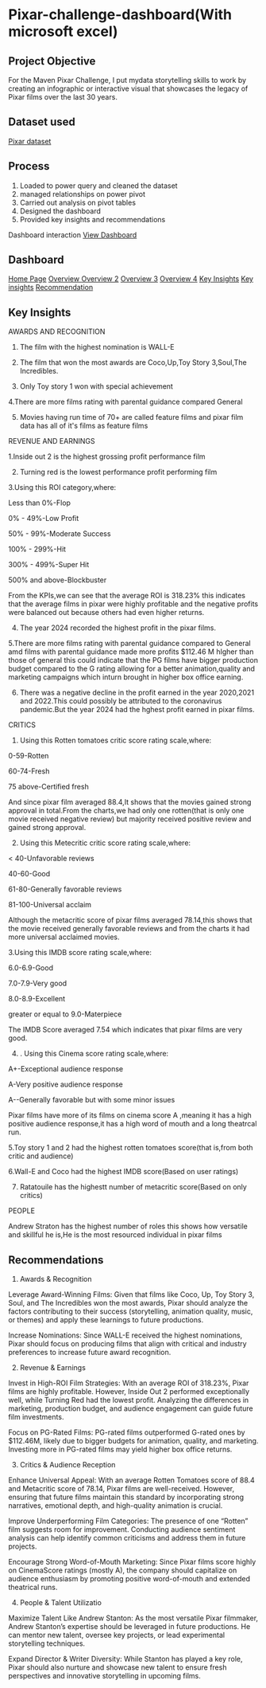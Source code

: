# Pixar-challenge-dashboard(With microsoft excel)
## Project Objective
For the Maven Pixar Challenge, I put mydata storytelling skills to work by creating an infographic or interactive visual that showcases the legacy of Pixar films over the last 30 years.

## Dataset used
<a href= "https://maven-datasets.s3.us-east-1.amazonaws.com/Pixar+Films/Pixar+Films.zip">Pixar dataset</a>

## Process
1. Loaded to power query and cleaned the dataset
2. managed relationships on power pivot
3. Carried out analysis on pivot tables
4. Designed the dashboard
5. Provided key insights and recommendations

Dashboard interaction <a href= "https://github.com/Me1rem/Pixar-challenge-dashboard/blob/main/Maven%20challenge%20AROME(AutoRecovered).xlsx">View Dashboard</a>
## Dashboard 
<a href="https://github.com/Me1rem/Pixar-challenge-dashboard/blob/main/Screenshot%202025-03-28%20143249.png">Home Page</a>
<a href="https://github.com/Me1rem/Pixar-challenge-dashboard/blob/main/Screenshot%202025-03-28%20143324.png">Overview </a>
<a href="https://github.com/Me1rem/Pixar-challenge-dashboard/blob/main/Screenshot%202025-03-28%20143355.png">Overview 2</a>
<a href="https://github.com/Me1rem/Pixar-challenge-dashboard/blob/main/Screenshot%202025-03-28%20143606.png">Overview 3</a>
<a href="https://github.com/Me1rem/Pixar-challenge-dashboard/blob/main/Screenshot%202025-03-28%20143707.png">Overview 4</a>
<a href="https://github.com/Me1rem/Pixar-challenge-dashboard/blob/main/Screenshot%202025-03-28%20170849.png">Key Insights</a>
<a href="https://github.com/Me1rem/Pixar-challenge-dashboard/blob/main/Screenshot%202025-03-28%20170625.png">Key insights</a>
<a href="https://github.com/Me1rem/Pixar-challenge-dashboard/blob/main/Screenshot%202025-03-28%20144048.png">Recommendation</a>

## Key Insights
AWARDS AND RECOGNITION
1. The film with the highest nomination is WALL-E

2. The film that won the most awards are Coco,Up,Toy Story 3,Soul,The Incredibles.

3. Only Toy story 1 won with special achievement

4.There are more films rating  with parental guidance compared General

5. Movies having run time of 70+ are called feature films and pixar film data has all of it's films as feature films
   
REVENUE AND EARNINGS

1.Inside out 2 is the highest grossing profit performance film

2. Turning red is the lowest performance profit performing film

3.Using this ROI category,where:

Less than 0%-Flop

0% - 49%-Low Profit

50% - 99%-Moderate Success

100% - 299%-Hit 

300% - 499%-Super Hit

500% and above-Blockbuster

From the KPIs,we can see that the average ROI is 318.23% this indicates that the average films in pixar were highly profitable and the negative profits were balanced out because others had even higher returns.

4. The year 2024 recorded the highest profit in the pixar films.

5.There are more films rating  with parental guidance compared to General amd films with parental guidance made more profits $112.46 M hIgher than those of general this could indicate that the PG films have bigger production budget  compared to the G rating  allowing for a better animation,quality and marketing campaigns which inturn brought in higher box office earning.

6. There was a negative decline in the profit earned in the year 2020,2021 and 2022.This could possibly be attributed to the coronavirus pandemic.But the year 2024 had the hghest profit earned in pixar films.

CRITICS
1. Using this Rotten tomatoes critic score rating scale,where:

0-59-Rotten

60-74-Fresh

75 above-Certified fresh
   
And since pixar film averaged 88.4,It shows that the movies gained strong approval in total.From the charts,we had only one rotten(that is only one movie received negative review) but majority received positive review and gained strong approval.

2. Using this Metecritic critic score rating scale,where:

< 40-Unfavorable reviews

40-60-Good

61-80-Generally favorable reviews

81-100-Universal acclaim

Although the metacritic score of pixar films averaged  78.14,this shows that the movie received generally favorable reviews and from the charts it had more universal acclaimed movies.

3.Using this IMDB score rating scale,where:

6.0-6.9-Good

7.0-7.9-Very good

8.0-8.9-Excellent

greater or equal to 9.0-Materpiece

The IMDB Score averaged 7.54 which indicates that pixar films are very good.

4. . Using this Cinema score rating scale,where:

A+-Exceptional audience response

A-Very positive audience response

A--Generally favorable but with some minor issues

Pixar films have more of its films on cinema score A ,meaning it has a high positive audience response,it has a high word of mouth and a long theatrcal run.

5.Toy story 1 and 2 had the highest rotten tomatoes score(that is,from both critic and audience)

6.Wall-E and Coco had the highest IMDB score(Based on user ratings)

7. Ratatouile has the highestt number of metacritic score(Based on only critics)

PEOPLE

Andrew Straton has the highest number of roles this shows how versatile and skillful he is,He is the most resourced individual in pixar films

## Recommendations
1. Awards & Recognition

Leverage Award-Winning Films: Given that films like Coco, Up, Toy Story 3, Soul, and The Incredibles won the most awards, Pixar should analyze the factors contributing to their success (storytelling, animation quality, music, or themes) and apply these learnings to future productions.

Increase Nominations: Since WALL-E received the highest nominations, Pixar should focus on producing films that align with critical and industry preferences to increase future award recognition.

2. Revenue & Earnings
   
Invest in High-ROI Film Strategies: With an average ROI of 318.23%, Pixar films are highly profitable. However, Inside Out 2 performed exceptionally well, while Turning Red had the lowest profit. Analyzing the differences in marketing, production budget, and audience engagement can guide future film investments.

Focus on PG-Rated Films: PG-rated films outperformed G-rated ones by $112.46M, likely due to bigger budgets for animation, quality, and marketing. Investing more in PG-rated films may yield higher box office returns.

3. Critics & Audience Reception

Enhance Universal Appeal: With an average Rotten Tomatoes score of 88.4 and Metacritic score of 78.14, Pixar films are well-received. However, ensuring that future films maintain this standard by incorporating strong narratives, emotional depth, and high-quality animation is crucial.

Improve Underperforming Film Categories: The presence of one “Rotten” film suggests room for improvement. Conducting audience sentiment analysis can help identify common criticisms and address them in future projects.

Encourage Strong Word-of-Mouth Marketing: Since Pixar films score highly on CinemaScore ratings (mostly A), the company should capitalize on audience enthusiasm by promoting positive word-of-mouth and extended theatrical runs.

4. People & Talent Utilizatio
   
Maximize Talent Like Andrew Stanton: As the most versatile Pixar filmmaker, Andrew Stanton’s expertise should be leveraged in future productions. He can mentor new talent, oversee key projects, or lead experimental storytelling techniques.

Expand Director & Writer Diversity: While Stanton has played a key role, Pixar should also nurture and showcase new talent to ensure fresh perspectives and innovative storytelling in upcoming films.
   







